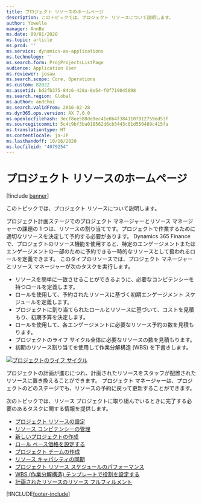 ```yaml
---
title: プロジェクト リソースのホームページ
description: このトピックでは、プロジェクト リソースについて説明します。
author: Yowelle
manager: AnnBe
ms.date: 09/01/2020
ms.topic: article
ms.prod: ''
ms.service: dynamics-ax-applications
ms.technology: ''
ms.search.form: ProjProjectsListPage
audience: Application User
ms.reviewer: josaw
ms.search.scope: Core, Operations
ms.custom: 82022
ms.assetid: bd2fb375-84c6-428a-8e54-f0f719045898
ms.search.region: Global
ms.author: andchoi
ms.search.validFrom: 2016-02-28
ms.dyn365.ops.version: AX 7.0.0
ms.openlocfilehash: 3ecf8ee588de9ec41e0b4f384110f912759ed53f
ms.sourcegitcommit: 5c4c9bf3ba018562d6cb3443c01d550489c415fa
ms.translationtype: HT
ms.contentlocale: ja-JP
ms.lasthandoff: 10/16/2020
ms.locfileid: "4079254"
---
```

# <a name="project-resourcing-home-page"></a>プロジェクト リソースのホームページ

[!include [banner](../includes/banner.md)]

このトピックでは、プロジェクト リソースについて説明します。

プロジェクト計画ステージでのプロジェクト マネージャーとリソース マネージャーの課題の 1 つは、リソースの割り当てです。プロジェクトで作業するために適切なリソースを決定して予約する必要があります。 Dynamics 365 Finance で、プロジェクトのリソース機能を使用すると、特定のエンゲージメントまたはエンゲージメントの一部のために予約できる一時的なリソースとして扱われるロールを定義できます。 このタイプのリソースでは、プロジェクト マネージャーとリソース マネージャーが次のタスクを実行します。

- リソースを簡単に一致させることができるように、必要なコンピテンシーを持つロールを定義します。
- ロールを使用して、予約されたリソースに基づく初期エンゲージメント スケジュールを定義します。
- プロジェクトに割り当てられたロールとリソースに基づいて、コストを見積もり、初期予算を決定します。
- ロールを使用して、各エンゲージメントに必要なリソース予約の数を見積もります。
- プロジェクトのライフ サイクル全体に必要なリソースの数を見積もります。
- 初期のリソース割り当てを使用して作業分解構造 (WBS) を下書きします。

[![プロジェクトのライフ サイクル](./media/projectresourcing02-1024x812.jpg)](./media/projectresourcing02.jpg)

プロジェクトの計画が進むにつれ、計画されたリソースをスタッフが配置されたリソースに置き換えることができます。 プロジェクト マネージャーは、プロジェクトのどのステージでも、リソースの予約に戻って更新することができます。

次のトピックでは、リソース プロジェクトに取り組んでいるときに完了する必要のあるタスクに関する情報を提供します。

- [プロジェクト リソースの設定](set-up-project-resources.md)
- [リソース コンピテンシーの管理](manage-resource-competencies.md)
- [新しいプロジェクトの作成](create-new-project.md)
- [ロール ベース価格を設定する](set-up-role-based-pricing.md)
- [プロジェクト チームの作成](create-project-team.md)
- [リソース キャパシティの同期](synchronize-resource-capacity.md)
- [プロジェクト リソース スケジュールのパフォーマンス](project-scheduling-performance.md)
- [WBS (作業分解構造) テンプレートで役割を設定する](set-up-roles-wbs-template.md)
- [計画されたリソースのリソース フルフィルメント](resource-fulfillment-planned-resources.md)


[!INCLUDE[footer-include](../includes/footer-banner.md)]